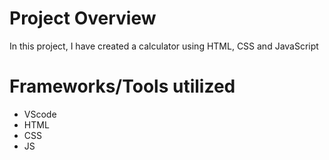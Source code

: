 # Project Overview

In this project, I have created a calculator using HTML, CSS and JavaScript

# Frameworks/Tools utilized

* VScode
* HTML
* CSS
* JS
